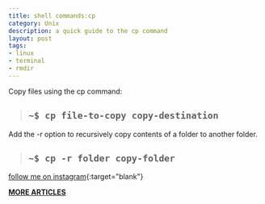 ```yaml
---
title: shell commands:cp
category: Unix
description: a quick guide to the cp command 
layout: post
tags:
- linux
- terminal
- rmdir
---
```



Copy files using the cp command:

> ## `~$ cp file-to-copy copy-destination`

Add the -r option to recursively copy contents of a folder to another folder.

> ## `~$ cp -r folder copy-folder`






[follow me on instagram](https://instagram.com/devmuangi){:target="blank"}


[**MORE ARTICLES**](/blog)



